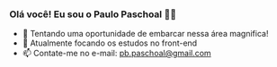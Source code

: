 ### Olá você! Eu sou o Paulo Paschoal 👋💬

- 🔭 Tentando uma oportunidade de embarcar nessa área magnifica!
- 🌱 Atualmente focando os estudos no front-end
- 📫 Contate-me no e-mail: pb.paschoal@gmail.com


